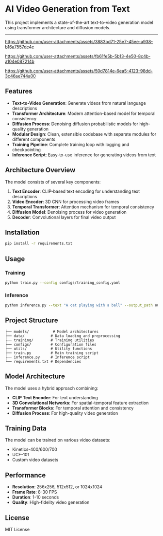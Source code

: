 # AI Video Generation from Text

This project implements a state-of-the-art text-to-video generation model using transformer architecture and diffusion models.

---
https://github.com/user-attachments/assets/3883bd71-25e7-45ee-a938-b16a7557dc4c

https://github.com/user-attachments/assets/fb61fe5b-5b13-4e50-8c4b-a104e087214b

https://github.com/user-attachments/assets/50d7814e-6ea5-4123-98dd-3c46ae744a00

## Features

- **Text-to-Video Generation**: Generate videos from natural language descriptions
- **Transformer Architecture**: Modern attention-based model for temporal consistency
- **Diffusion Process**: Denoising diffusion probabilistic models for high-quality generation
- **Modular Design**: Clean, extensible codebase with separate modules for different components
- **Training Pipeline**: Complete training loop with logging and checkpointing
- **Inference Script**: Easy-to-use inference for generating videos from text

## Architecture Overview

The model consists of several key components:

1. **Text Encoder**: CLIP-based text encoding for understanding text descriptions
2. **Video Encoder**: 3D CNN for processing video frames
3. **Temporal Transformer**: Attention mechanism for temporal consistency
4. **Diffusion Model**: Denoising process for video generation
5. **Decoder**: Convolutional layers for final video output

## Installation

```bash
pip install -r requirements.txt
```

## Usage

### Training

```bash
python train.py --config configs/training_config.yaml
```

### Inference

```bash
python inference.py --text "A cat playing with a ball" --output_path output_video.mp4
```

## Project Structure

```
├── models/           # Model architectures
├── data/            # Data loading and preprocessing
├── training/        # Training utilities
├── configs/         # Configuration files
├── utils/           # Utility functions
├── train.py         # Main training script
├── inference.py     # Inference script
└── requirements.txt # Dependencies
```

## Model Architecture

The model uses a hybrid approach combining:
- **CLIP Text Encoder**: For text understanding
- **3D Convolutional Networks**: For spatial-temporal feature extraction
- **Transformer Blocks**: For temporal attention and consistency
- **Diffusion Process**: For high-quality video generation

## Training Data

The model can be trained on various video datasets:
- Kinetics-400/600/700
- UCF-101
- Custom video datasets

## Performance

- **Resolution**: 256x256, 512x512, or 1024x1024
- **Frame Rate**: 8-30 FPS
- **Duration**: 1-10 seconds
- **Quality**: High-fidelity video generation

## License

MIT License 
